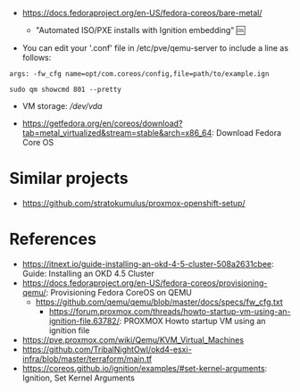 
   * https://docs.fedoraproject.org/en-US/fedora-coreos/bare-metal/
      * "Automated ISO/PXE installs with Ignition embedding" :cool:
 
   * You can edit your '<vmid>.conf' file in /etc/pve/qemu-server to include a line as follows:
```
args: -fw_cfg name=opt/com.coreos/config,file=path/to/example.ign
```

```commandline
sudo qm showcmd 801 --pretty
```

   * VM storage: _/dev/vda_


   * https://getfedora.org/en/coreos/download?tab=metal_virtualized&stream=stable&arch=x86_64: Download Fedora Core OS
  
# Similar projects
   * https://github.com/stratokumulus/proxmox-openshift-setup/
  
# References
   * https://itnext.io/guide-installing-an-okd-4-5-cluster-508a2631cbee: Guide: Installing an OKD 4.5 Cluster
   * https://docs.fedoraproject.org/en-US/fedora-coreos/provisioning-qemu/: Provisioning Fedora CoreOS on QEMU
      * https://github.com/qemu/qemu/blob/master/docs/specs/fw_cfg.txt
           * https://forum.proxmox.com/threads/howto-startup-vm-using-an-ignition-file.63782/: PROXMOX Howto startup VM using an ignition file
   * https://pve.proxmox.com/wiki/Qemu/KVM_Virtual_Machines
   * https://github.com/TribalNightOwl/okd4-esxi-infra/blob/master/terraform/main.tf
   * https://coreos.github.io/ignition/examples/#set-kernel-arguments: Ignition, Set Kernel Arguments
